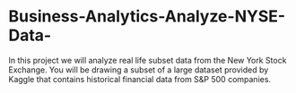 # Business-Analytics-Analyze-NYSE-Data-
In this project we will analyze real life subset data from the New York Stock Exchange. You will be drawing a subset of a large dataset provided by Kaggle that contains historical financial data from S&amp;P 500 companies. 
